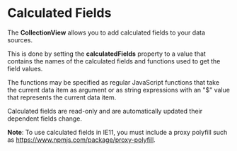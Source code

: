 Calculated Fields
=================

The **CollectionView** allows you to add calculated fields to your data sources.

This is done by setting the **calculatedFields** property to a value that contains
the names of the calculated fields and functions used to get the field values.

The functions may be specified as regular JavaScript functions that take the current
data item as argument or as string expressions with an "$" value that represents the 
current data item.

Calculated fields are read-only and are automatically updated their dependent fields
change.

**Note**: To use calculated fields in IE11, you must include a proxy polyfill such as
https://www.npmjs.com/package/proxy-polyfill. 
